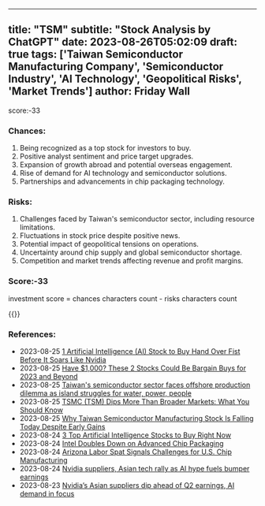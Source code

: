 
---
title: "TSM"
subtitle: "Stock Analysis by ChatGPT"
date: 2023-08-26T05:02:09
draft: true
tags: ['Taiwan Semiconductor Manufacturing Company', 'Semiconductor Industry', 'AI Technology', 'Geopolitical Risks', 'Market Trends']
author: Friday Wall
---

score:-33
### Chances:
1. Being recognized as a top stock for investors to buy.
2. Positive analyst sentiment and price target upgrades.
3. Expansion of growth abroad and potential overseas engagement.
4. Rise of demand for AI technology and semiconductor solutions.
5. Partnerships and advancements in chip packaging technology.
### Risks:
1. Challenges faced by Taiwan's semiconductor sector, including resource limitations.
2. Fluctuations in stock price despite positive news.
3. Potential impact of geopolitical tensions on operations.
4. Uncertainty around chip supply and global semiconductor shortage.
5. Competition and market trends affecting revenue and profit margins.
### Score:-33
investment score = chances characters count - risks characters count

{{<tradingview symbol="NYSE:TSM">}}
### References:
- 2023-08-25 [1 Artificial Intelligence (AI) Stock to Buy Hand Over Fist Before It Soars Like Nvidia](https://finance.yahoo.com/m/4ad91d26-d83b-33e5-b3f8-46bd660236c4/1-artificial-intelligence.html?.tsrc=rss)
- 2023-08-25 [Have $1,000? These 2 Stocks Could Be Bargain Buys for 2023 and Beyond](https://finance.yahoo.com/m/12c6742c-be6b-3476-bf7b-7cd0a2d41df5/have-%241%2C000%3F-these-2-stocks.html?.tsrc=rss)
- 2023-08-25 [Taiwan's semiconductor sector faces offshore production dilemma as island struggles for water, power, people](https://finance.yahoo.com/news/taiwans-semiconductor-sector-faces-offshore-093000564.html?.tsrc=rss)
- 2023-08-25 [TSMC (TSM) Dips More Than Broader Markets: What You Should Know](https://finance.yahoo.com/news/tsmc-tsm-dips-more-broader-214507296.html?.tsrc=rss)
- 2023-08-25 [Why Taiwan Semiconductor Manufacturing Stock Is Falling Today Despite Early Gains](https://finance.yahoo.com/m/82c240c9-81c9-304c-9a54-10c7e9b29b70/why-taiwan-semiconductor.html?.tsrc=rss)
- 2023-08-24 [3 Top Artificial Intelligence Stocks to Buy Right Now](https://finance.yahoo.com/m/16c879c8-392f-32af-841e-966e0520a6fb/3-top-artificial-intelligence.html?.tsrc=rss)
- 2023-08-24 [Intel Doubles Down on Advanced Chip Packaging](https://finance.yahoo.com/m/7e969854-9553-3a73-aa47-b5ad0ec251d5/intel-doubles-down-on.html?.tsrc=rss)
- 2023-08-24 [Arizona Labor Spat Signals Challenges for U.S. Chip Manufacturing](https://finance.yahoo.com/m/19a103c5-9e82-3ea4-a7d0-a6e527719909/arizona-labor-spat-signals.html?.tsrc=rss)
- 2023-08-24 [Nvidia suppliers, Asian tech rally as AI hype fuels bumper earnings](https://finance.yahoo.com/news/nvidia-suppliers-asian-tech-rally-225528522.html?.tsrc=rss)
- 2023-08-23 [Nvidia’s Asian suppliers dip ahead of Q2 earnings, AI demand in focus](https://finance.yahoo.com/news/nvidia-asian-suppliers-dip-ahead-225122456.html?.tsrc=rss)


                